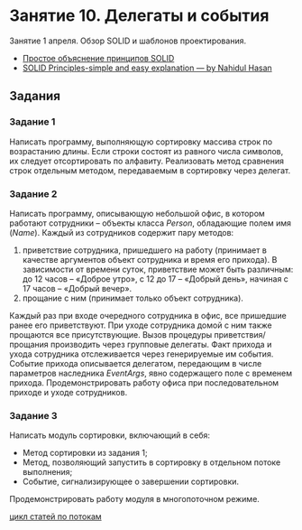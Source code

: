 # Занятие 10. Делегаты и события

Занятие 1 апреля. Обзор SOLID и шаблонов проектирования.

* [Простое объяснение принципов SOLID](https://habr.com/ru/company/mailru/blog/412699/)
* [SOLID Principles-simple and easy explanation — by Nahidul Hasan](https://hackernoon.com/solid-principles-simple-and-easy-explanation-f57d86c47a7f)

## Задания

### Задание 1

Написать программу, выполняющую сортировку массива строк по возрастанию длины. Если строки состоят из равного числа символов, их следует отсортировать по алфавиту. Реализовать метод сравнения строк отдельным методом, передаваемым в сортировку через делегат.

### Задание 2

Написать программу, описывающую небольшой офис, в котором работают сотрудники – объекты класса *Person*, обладающие полем имя (*Name*). Каждый из сотрудников содержит пару методов:

1. приветствие сотрудника, пришедшего на работу (принимает в качестве аргументов объект сотрудника и время его прихода). В зависимости от времени суток, приветствие может быть различным: до 12 часов – «Доброе утро», с 12 до 17 – «Добрый день», начиная с 17 часов – «Добрый вечер».
1. прощание с ним (принимает только объект сотрудника).

Каждый раз при входе очередного сотрудника в офис, все пришедшие ранее его приветствуют. При уходе сотрудника домой с ним также прощаются все присутствующие. Вызов процедуры приветствия/прощания производить через групповые делегаты. Факт прихода и ухода сотрудника отслеживается через генерируемые им события. Событие прихода описывается делегатом, передающим в числе параметров наследника *EventArgs*, явно содержащего поле с временем прихода.
Продемонстрировать работу офиса при последовательном приходе и уходе сотрудников.

### Задание 3

Написать модуль сортировки, включающий в себя:

* Метод сортировки из задания 1;
* Метод, позволяющий запустить в сортировку в отдельном потоке выполнения;
* Событие, сигнализирующее о завершении сортировки.

Продемонстрировать работу модуля в многопоточном режиме.

[цикл статей по потокам](http://www.albahari.com/threading/)
